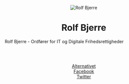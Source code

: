 <p align="center">
  <img style="text-align: center" align="center" alt="Rolf Bjerre" title="Rolf Bjerre"
  src="https://raw.githubusercontent.com/peterbrinck/rolfbjerre/master/img/rolf.jpg">
</p>

<h1 align="center">Rolf Bjerre</h1>

Rolf Bjerre - Ordfører for IT og Digitale Frihedsrettigheder





<br><br>
<p align="center">
<a href="http://alternativet.dk/rolf-bjerre/">Alternativet</a><br>
<a href="https://www.facebook.com/rolf.bjerre">Facebook</a><br>
<a href="https://twitter.com/RolfBjerre">Twitter</a><br>
</p>
